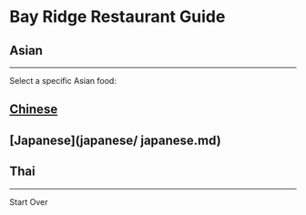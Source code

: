 # Bay Ridge Restaurant Guide
## Asian
---
Select a specific Asian food:
## [Chinese](chinese/chinese.md)
## [Japanese](japanese/ japanese.md)
## Thai
---
Start Over